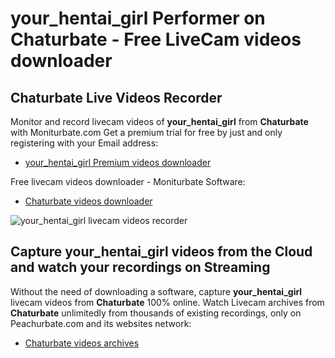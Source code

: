 # your_hentai_girl Performer on Chaturbate - Free LiveCam videos downloader

## Chaturbate Live Videos Recorder

Monitor and record livecam videos of **your_hentai_girl** from **Chaturbate** with Moniturbate.com
Get a premium trial for free by just and only registering with your Email address:
* [your_hentai_girl Premium videos downloader](https://moniturbate.com/request-demo-licence-key.html)

Free livecam videos downloader - Moniturbate Software:
* [Chaturbate videos downloader](https://moniturbate.com/moniturbate-download-software.html)

![your_hentai_girl livecam videos recorder](https://peachurnet.com/templates/moniturbate-software.png)


## Capture your_hentai_girl videos from the Cloud and watch your recordings on Streaming

Without the need of downloading a software, capture **your_hentai_girl** livecam videos from **Chaturbate** 100% online.
Watch Livecam archives from **Chaturbate** unlimitedly from thousands of existing recordings, only on Peachurbate.com and its websites network:
* [Chaturbate videos archives](https://peachurnet.com/)